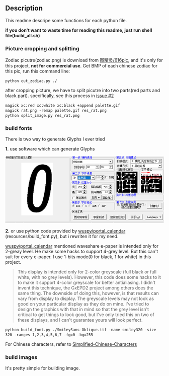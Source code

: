 ## Description

This readme descripe some functions for each python file.

**if you don't want to waste time for reading this readme, just run shell file(build_all.sh)**


### Picture cropping and splitting
Zodiac picutre(zodiac.png) is download from [图精灵/616pic](https://616pic.com/sucai/14nixpq7z.html), and it's only for this project, **not for commercial use**. 
Get BMP of each chinese zodiac for this pic, run this command line:
``` shell
python cut_zodiac.py ./
```

after cropping picture, we have to split picutre into two parts(red parts and black part). specifically, see this process in [issue #2](https://github.com/eleveyuan/Portal-Calendar-py/issues/2)
``` shell
magick xc:red xc:white xc:black +append palette.gif
magick rat.png -remap palette.gif res_rat.png
python split_image.py res_rat.png
```

### build fonts

There is two way to generate Glyphs I ever tried

**1.** use software which can generate Glyphs

![](../img/software.png)

**2.** or use python code provided by [wuspy/portal_calendar](https://github.com/wuspy/portal_calendar) (resources/build_font.py), but i rewriten it for my need. 

[wuspy/portal_calendar](https://github.com/wuspy/portal_calendar#bill-of-materials) mentioned waveshare e-paper is intended only for 2-greay level. He make some hacks to support 4-grey level. But this can't suit for every e-paper. I use 1-bits mode(0 for black, 1 for white) in this project.

> This display is intended only for 2-color greyscale (full black or full white, with no grey levels). However, this code does some hacks to it to make it support 4-color greyscale 
> for better antialiasing. I didn't invent this technique, the GxEPD2 project among others does the same thing. The downside of doing this, however, is that results can vary from 
> display to display. The greyscale levels may not look as good on your particular display as they do on mine. I've tried to design the graphics with that in mind so that the grey 
> level isn't critical to get things to look good, but I've only tried this on two of these displays, and I can't guarantee yours will look perfect.

``` shell
python build_font.py ./SmileySans-Oblique.ttf -name smiley320 -size 320 -ranges 1,2,3,4,5,6,7 -fg=0 -bg=255
```

For Chinese characters, refer to [Simplified-Chinese-Characters](https://github.com/jinghu-moon/Simplified-Chinese-Characters)

### build images

It's pretty simple for building image. 
